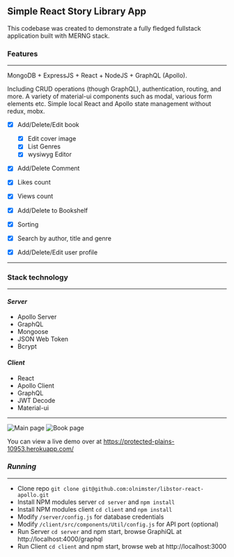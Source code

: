 ## Simple React Story Library App

This codebase was created to demonstrate a fully fledged fullstack application built 
with MERNG stack.

### Features
***
MongoDB + ExpressJS + React + NodeJS + GraphQL (Apollo).

Including CRUD operations (though GraphQL), authentication, routing, and more.
A variety of material-ui components such as modal, various form elements etc.
Simple local React and Apollo state management without redux, mobx.

- [x] Add/Delete/Edit book
  - [x] Edit cover image
  - [x] List Genres
  - [x] wysiwyg Editor
- [x] Add/Delete Comment
- [x] Likes count
- [x] Views count
- [x] Add/Delete to Bookshelf
- [x] Sorting
- [x] Search by author, title and genre 
- [x] Add/Delete/Edit user profile 


***

### Stack technology
***
#### _Server_

* Apollo Server
* GraphQL
* Mongoose
* JSON Web Token
* Bcrypt

#### _Client_

* React
* Apollo Client
* GraphQL
* JWT Decode
* Material-ui

***
![Main page](https://user-images.githubusercontent.com/8253434/151849886-07fd94a6-425e-41b5-9df7-3653c82066bf.png)
![Book page](https://user-images.githubusercontent.com/8253434/151849891-bb00aa98-5860-4015-9424-e09e00f681d5.png)

You can view a live demo over at https://protected-plains-10953.herokuapp.com/

### _Running_
***
* Clone repo `git clone git@github.com:olnimster/libstor-react-apollo.git`
* Install NPM modules server `cd server` and `npm install`
* Install NPM modules client `cd client` and `npm install`
* Modify `/server/config.js` for database credentials
* Modify `/client/src/components/Util/config.js` for API port (optional)
* Run Server `cd server` and npm start, browse GraphiQL at http://localhost:4000/graphql
* Run Client `cd client` and npm start, browse web at http://localhost:3000
